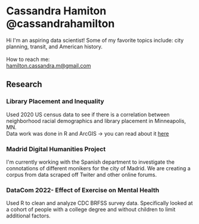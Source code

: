 # Cassandra Hamiton @cassandrahamilton
Hi I'm an aspiring data scientist! Some of my favorite topics include: city planning, transit, and American history. <br> <br>
How to reach me: <br>
hamilton.cassandra.m@gmail.com
## Research
### Library Placement and Inequality
Used 2020 US census data to see if there is a correlation between neighborhood racial demographics and library placement in Minneapolis, MN. <br/>
Data work was done in R and ArcGIS -> you can read about it [here](https://github.com/cassandrahamilton/library-inequality)
### Madrid Digital Humanities Project
I'm currently working with the Spanish department to investigate the connotations of different monikers for the city of Madrid. We are creating a corpus from data scraped off Twiter and other online forums.
### DataCom 2022- Effect of Exercise on Mental Health
Used R to clean and analyze CDC BRFSS survey data.
Specifically looked at a cohort of people with a college degree and without children to limit additional factors.

<!---
cassandrahamilton/cassandrahamilton is a ✨ special ✨ repository because its `README.md` (this file) appears on your GitHub profile.
You can click the Preview link to take a look at your changes.
--->
